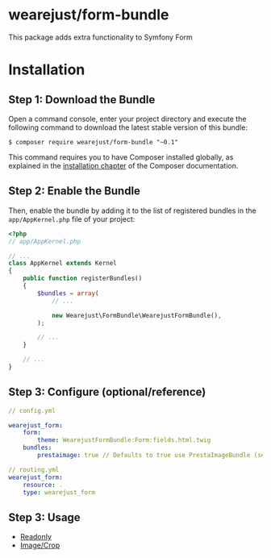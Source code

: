 # wearejust/form-bundle

This package adds extra functionality to Symfony Form

Installation
============

Step 1: Download the Bundle
---------------------------

Open a command console, enter your project directory and execute the
following command to download the latest stable version of this bundle:

```console
$ composer require wearejust/form-bundle "~0.1"
```

This command requires you to have Composer installed globally, as explained
in the [installation chapter](https://getcomposer.org/doc/00-intro.md)
of the Composer documentation.

Step 2: Enable the Bundle
-------------------------

Then, enable the bundle by adding it to the list of registered bundles
in the `app/AppKernel.php` file of your project:

```php
<?php
// app/AppKernel.php

// ...
class AppKernel extends Kernel
{
    public function registerBundles()
    {
        $bundles = array(
            // ...

            new Wearejust\FormBundle\WearejustFormBundle(),
        );

        // ...
    }

    // ...
}
```

Step 3: Configure (optional/reference)
-------------------------

```yml
// config.yml

wearejust_form:
    form:
        theme: WearejustFormBundle:Form:fields.html.twig
    bundles:
        prestaimage: true // Defaults to true use PrestaImageBundle (see suggests in composer.json)
```

```yml
// routing.yml
wearejust_form:
    resource: .
    type: wearejust_form
```


Step 3: Usage
-------------------------

* [Readonly](Resources/doc/formtypes/readonly.md)
* [Image/Crop](Resources/doc/formtypes/image.md)

